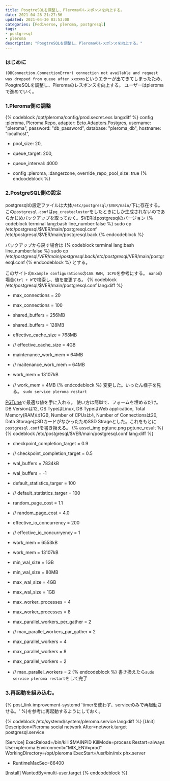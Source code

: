 ```yaml
---
title: PosgtreSQLを調整し、Pleromaのレスポンスを向上する。
date: 2021-04-28 21:27:56
updated: 2021-04-30 03:53:00
categories: [Fediverse, pleroma, postgresql]
tags:
- postgresql
- pleroma
description: "PosgtreSQLを調整し、Pleromaのレスポンスを向上する。"
---
```

### はじめに
`(DBConnection.ConnectionError) connection not available and request was dropped from queue after xxxxms`というエラーが出てきてしまったため、PosgtreSQLを調整し、Pleromaのレスポンスを向上する。
ユーザーはpleromaで進めていく。

<!-- toc -->
<!-- more -->
### 1.Pleroma側の調整
{% codeblock /opt/pleroma/config/prod.secret.exs lang:diff %}
config :pleroma, Pleroma.Repo,
  adapter: Ecto.Adapters.Postgres,
  username: "pleroma",
  password: "db_password",
  database: "pleroma_db",
  hostname: "localhost",
+  pool_size: 20,
+  queue_target: 200,
+  queue_interval: 4000

+ config :pleroma, :dangerzone, override_repo_pool_size: true
{% endcodeblock %}

### 2.PostgreSQL側の設定
postgresqlの設定ファイルは大体`/etc/postgresql/$VER/main/`下に存在する。
この`postgresql.conf`は`pg_createcluster`をしたときにしか生成されないのであらかじめバックアップを取っておく。$VERはpostgresqlのバージョン
{% codeblock terminal lang:bash line_number:false %}
sudo cp /etc/postgresql/$VER/main/postgresql.conf /etc/postgresql/$VER/main/postgresql.back
{% endcodeblock %}

バックアップから戻す場合は
{% codeblock terminal lang:bash line_number:false %}
sudo cp /etc/postgresql/$VER/main/postgresql.back /etc/postgresql/$VER/main/postgresql.conf
{% endcodeblock %}
とする。

このサイトの`Example configurations`の`1GB RAM, 1CPU`を参考にする。
`nano`の場合`Ctrl + W`で検索し、値を変更する。
{% codeblock /etc/postgresql/$VER/main/postgresql.conf lang:diff %}
+ max_connections = 20
- max_connections = 100
+ shared_buffers = 256MB
- shared_buffers = 128MB
+ effective_cache_size = 768MB
- // effective_cache_size = 4GB
+ maintenance_work_mem = 64MB
- // maitenance_work_mem = 64MB
+ work_mem = 13107kB
- // work_mem = 4MB
{% endcodeblock %}
変更した。いったん様子を見る。
`sudo service pleroma restart`

[PGTune](https://pgtune.leopard.in.ua/)で最適な値を手に入れる。
使い方は簡単で、フォームを埋めるだけ。
DB Versionは12, OS TypeはLinux, DB TypeはWeb application, Total Memory(RAM)は1GB, Number of CPUsは4, Number of Connectionsは20, Data StorageはSDカードがなかったためSSD Strageとした。これをもとに`postgresql.conf`を書き換える。
{% asset_img pgtune.png pgtune_result %}
{% codeblock /etc/postgresql/$VER/main/postgresql.conf lang:diff %}
+ checkpoint_completion_target = 0.9
- // checkpoint_completion_target = 0.5
+ wal_buffers = 7834kB
- wal_buffers = -1
+ default_statistics_targer = 100
- // default_statistics_targer = 100
+ random_page_cost = 1.1
- // random_page_cost = 4.0
+ effective_io_concurrency = 200
- // effective_io_concurryency = 1
+ work_mem = 6553kB
- work_mem = 13107kB
+ min_wal_size = 1GB
- min_wal_size = 80MB
+ max_wal_size = 4GB
- max_wal_size = 1GB
+ max_worker_processes = 4
- max_worker_processes = 8
+ max_parallel_workers_per_gather = 2
- // max_parallel_workers_par_gather = 2
+ max_parallel_workers = 4
- max_parallel_workers = 8
+ max_parallel_workers = 2
- // max_parallel_workers = 2
{% endcodeblock %}
書き換えたら`sudo service pleroma restart`をして完了

### 3.再起動を組み込む。
{% post_link improvement-systemd 'timerを使わず、serviceのみで再起動させる。' %}を参考に再起動するようにしておく。

{% codeblock /etc/systemd/system/pleroma.service lang:diff %}
[Unit]
Description=Pleroma social network
After=network.target postgresql.service

[Service]
ExecReload=/bin/kill $MAINPID
KillMode=process
Restart=always
User=pleroma
Environment="MIX_ENV=prod"
WorkingDirectory=/opt/pleroma
ExecStart=/usr/bin/mix phx.server
+ RuntimeMaxSec=86400

[Install]
WantedBy=multi-user.target
{% endcodeblock %}
